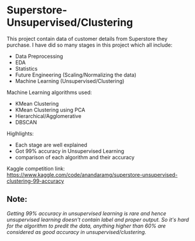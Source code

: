 # Superstore-Unsupervised/Clustering

This project contain data of customer details from Superstore they purchase.
I have did so many stages in this project which all include:

  * Data Preprocessing
  * EDA
  * Statistics
  * Future Engineering (Scaling/Normalizing the data)
  * Machine Learning (Unsupervised/Clustering)

Machine Learning algorithms used:

  * KMean Clustering
  * KMean Clustering using PCA
  * Hierarchical/Agglomerative
  * DBSCAN
 
Higlhlights:
  
  * Each stage are well explained
  * Got 99% accuracy in Unsupervised Learning
  * comparison of each algorithm and their accuracy
  
Kaggle competition link: https://www.kaggle.com/code/anandaramg/superstore-unsupervised-clustering-99-accuracy

## Note:
_Getting 99% accuracy in unsupervised learning is rare and hence unsupervised learning doesn't contain label and proper output. So it's hard for the algorithm to predit the data, anything higher than 60% are considered as good accuracy in unsupervised/clustering._
